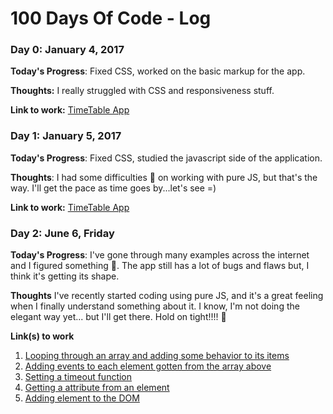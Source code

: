 # 100 Days Of Code - Log

### Day 0: January 4, 2017 


**Today's Progress**: Fixed CSS, worked on the basic markup for the app.

**Thoughts:** I really struggled with CSS and responsiveness stuff.

**Link to work:** [TimeTable App](https://codepen.io/Rithie/full/YNPdYj/)

### Day 1: January 5, 2017 


**Today's Progress**: Fixed CSS, studied the javascript side of the application.

**Thoughts**: I had some difficulties :grimacing: on working with pure JS, but that's the way. I'll get the pace as time goes by...let's see =)

**Link to work:** [TimeTable App](https://codepen.io/Rithie/full/YNPdYj/)


### Day 2: June 6, Friday

**Today's Progress**: I've gone through many examples across the internet and I figured something :tada:. The app still has a lot of bugs and flaws
but, I think it's getting its shape.

**Thoughts** I've recently started coding using pure JS, and it's a great feeling when I finally understand something about it. 
I know, I'm not doing the elegant way yet... but I'll get there. Hold on tight!!!! :ghost:

**Link(s) to work**
1. [Looping through an array and adding some behavior to its items ](https://developer.mozilla.org/en-US/docs/Web/JavaScript/Reference/Global_Objects/Array/forEach)
2. [Adding events to each element gotten from the array above](http://jsfiddle.net/anurag/34msm/)
3. [Setting a timeout function](https://developer.mozilla.org/en-US/docs/Web/Events/mouseleave)
4. [Getting a attribute from an element](http://www.w3schools.com/jsref/met_element_getattribute.asp)
5. [Adding element to the DOM](http://www.javascriptkit.com/javatutors/dom2.shtml)

  ​
